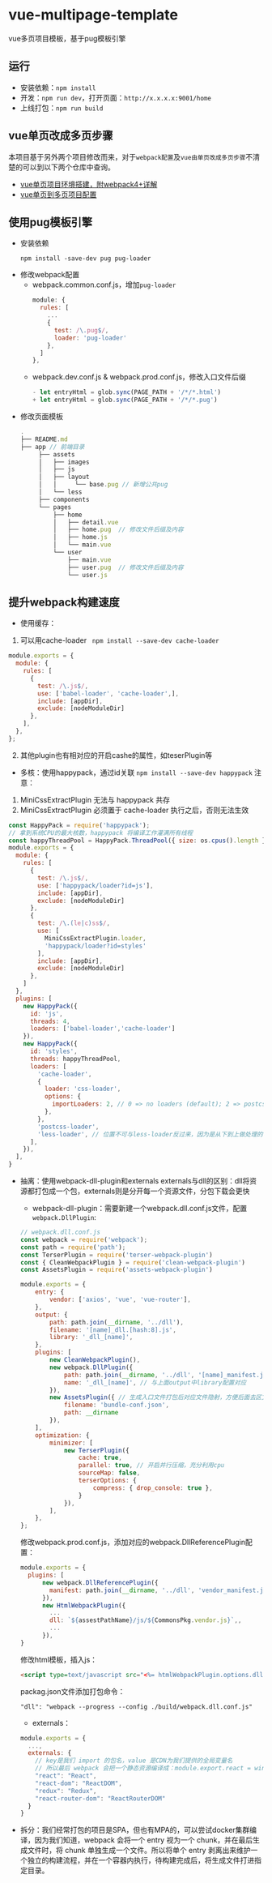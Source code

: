 # vue-multipage-template
vue多页项目模板，基于pug模板引擎

## 运行
- 安装依赖：`npm install`
- 开发：`npm run dev`，打开页面：`http://x.x.x.x:9001/home`
- 上线打包：`npm run build`

## vue单页改成多页步骤
本项目基于另外两个项目修改而来，对于`webpack配置`及`vue由单页改成多页步骤`不清楚的可以到以下两个仓库中查询。
- [vue单页项目环境搭建，附webpack4+详解](https://github.com/xurna/vue-template)
- [vue单页到多页项目配置](https://github.com/xurna/vue-multipage-template)


## 使用pug模板引擎
- 安装依赖
  ```
  npm install -save-dev pug pug-loader
  ```
- 修改webpack配置
  - webpack.common.conf.js，增加`pug-loader`
    ```js
    module: {
      rules: [
        ...
        {
          test: /\.pug$/,
          loader: 'pug-loader'
        },
      ]
    },
    ```
  - webpack.dev.conf.js & webpack.prod.conf.js，修改入口文件后缀
    ```js
    - let entryHtml = glob.sync(PAGE_PATH + '/*/*.html')
    + let entryHtml = glob.sync(PAGE_PATH + '/*/*.pug')
    ```
- 修改页面模板
   ```js
  .
  ├── README.md
  ├── app // 前端目录
        ├── assets
        │   ├── images
        │   ├── js
        │   ├── layout
        │   │     └── base.pug // 新增公共pug
        │   └── less
        ├── components
        └── pages
            ├── home
            │   ├── detail.vue
            │   ├── home.pug  // 修改文件后缀及内容
            │   ├── home.js
            │   └── main.vue
            └── user
                ├── main.vue
                ├── user.pug  // 修改文件后缀及内容
                └── user.js

  ```


## 提升webpack构建速度
  - 使用缓存：
  1. 可以用cache-loader
  ` npm install --save-dev cache-loader`
  ```js
  module.exports = {
    module: {
      rules: [
        {
          test: /\.js$/,
          use: ['babel-loader', 'cache-loader',],
          include: [appDir],
          exclude: [nodeModuleDir]
        },
      ],
    },
  };
  ```
  2. 其他plugin也有相对应的开启cashe的属性，如teserPlugin等

  - 多核：使用happypack，通过id关联
  `npm install --save-dev happypack`
  注意：
  1. MiniCssExtractPlugin 无法与 happypack 共存
  2. MiniCssExtractPlugin 必须置于 cache-loader 执行之后，否则无法生效
  ```js
  const HappyPack = require('happypack');
  // 拿到系统CPU的最大核数，happypack 将编译工作灌满所有线程
  const happyThreadPool = HappyPack.ThreadPool({ size: os.cpus().length });
  module.exports = {
    module: {
      rules: [
        {
          test: /\.js$/,
          use: ['happypack/loader?id=js'],
          include: [appDir],
          exclude: [nodeModuleDir]
        },
        {
          test: /\.(le|c)ss$/,
          use: [
            MiniCssExtractPlugin.loader, 
            'happypack/loader?id=styles'
          ],
          include: [appDir],
          exclude: [nodeModuleDir]
        },
      ]
    },
    plugins: [
      new HappyPack({
        id: 'js',
        threads: 4,
        loaders: ['babel-loader','cache-loader']
      }),
      new HappyPack({
        id: 'styles',
        threads: happyThreadPool,
        loaders: [ 
          'cache-loader',
          {
            loader: 'css-loader',
            options: {
              importLoaders: 2, // 0 => no loaders (default); 2 => postcss-loader, less-loader
            },
          },
          'postcss-loader',
          'less-loader', // 位置不可与less-loader反过来，因为是从下到上做处理的
        ],
      }),
    ],
  }
  ```

- 抽离：使用webpack-dll-plugin和externals
externals与dll的区别：dll将资源都打包成一个包，externals则是分开每一个资源文件，分包下载会更快

  - webpack-dll-plugin：需要新建一个webpack.dll.conf.js文件，配置`webpack.DllPlugin`:
  ```js
  // webpack.dll.conf.js
  const webpack = require('webpack');
  const path = require('path');
  const TerserPlugin = require('terser-webpack-plugin')
  const { CleanWebpackPlugin } = require('clean-webpack-plugin')
  const AssetsPlugin = require('assets-webpack-plugin')

  module.exports = {
      entry: {
          vendor: ['axios', 'vue', 'vue-router'],
      },
      output: {
          path: path.join(__dirname, '../dll'),
          filename: '[name]_dll.[hash:8].js',
          library: '_dll_[name]',
      },
      plugins: [
          new CleanWebpackPlugin(),
          new webpack.DllPlugin({
              path: path.join(__dirname, '../dll', '[name]_manifest.json'),
              name: '_dll_[name]', // 与上面output中library配置对应
          }),
          new AssetsPlugin({ // 生成入口文件打包后对应文件隐射，方便后面去区文件名
              filename: 'bundle-conf.json',
              path: __dirname
          }),
      ],
      optimization: {
          minimizer: [
              new TerserPlugin({
                  cache: true,
                  parallel: true, // 开启并行压缩，充分利用cpu
                  sourceMap: false,
                  terserOptions: {
                      compress: { drop_console: true },
                  }
              }),
          ],
      },
  };
  ```
  修改webpack.prod.conf.js，添加对应的webpack.DllReferencePlugin配置：
  ```js
  module.exports = {
    plugins: [
        new webpack.DllReferencePlugin({
          manifest: path.join(__dirname, '../dll', 'vendor_manifest.json') // 对应webpack.dll.conf.js中生成的那个json文件的路径
        }),
        new HtmlWebpackPlugin({
          ...
          dll: `${assestPathName}/js/${CommonsPkg.vendor.js}`,,
          ...
        }),
  }
  ```
  修改html模板，插入js：
  ```html
  <script type=text/javascript src="<%= htmlWebpackPlugin.options.dll %>"></script>
  ```
  packag.json文件添加打包命令：
  ```
  "dll": "webpack --progress --config ./build/webpack.dll.conf.js"
  ```

  - externals：
  ```js
  module.exports = {
    ...,
    externals: {
      // key是我们 import 的包名，value 是CDN为我们提供的全局变量名
      // 所以最后 webpack 会把一个静态资源编译成：module.export.react = window.React
      "react": "React",
      "react-dom": "ReactDOM",
      "redux": "Redux",
      "react-router-dom": "ReactRouterDOM"
    }
  }
  ```
- 拆分：我们经常打包的项目是SPA，但也有MPA的，可以尝试docker集群编译，因为我们知道，webpack 会将一个 entry 视为一个 chunk，并在最后生成文件时，将 chunk 单独生成一个文件。所以将单个 entry 剥离出来维护一个独立的构建流程，并在一个容器内执行，待构建完成后，将生成文件打进指定目录。


